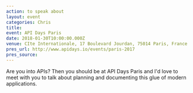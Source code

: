 ```yaml
---
action: to speak about
layout: event
categories: Chris
title:
event: API Days Paris
date: 2018-01-30T10:00:00.000Z
venue: CIte Internationale, 17 Boulevard Jourdan, 75014 Paris, France
pres_url: http://www.apidays.io/events/paris-2017
pres_source:
---
```


Are you into APIs? Then you should be at API Days Paris and I'd love to meet with you to talk about planning and documenting this glue of modern applications.
